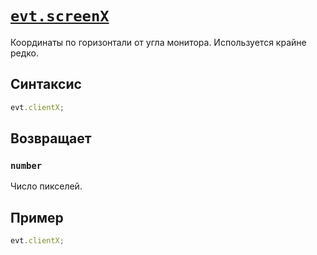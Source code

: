 # [`evt.screenX`](../index.md)

Координаты по горизонтали от угла монитора. Используется крайне редко.

## Синтаксис

```js
evt.clientX;
```

## Возвращает

### `number`

Число пикселей.

## Пример

```js
evt.clientX;
```
